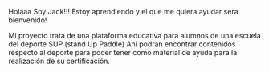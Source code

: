 Holaaa Soy Jack!!! 
Estoy aprendiendo y el que me quiera ayudar sera bienvenido!

Mi proyecto trata de una plataforma educativa para alumnos de una escuela del deporte SUP (stand Up Paddle)
Ahi podran encontrar contenidos respecto al deporte para poder tener como material de ayuda para la realización de su certificación.

